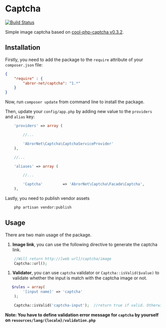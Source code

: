 # Captcha

[![Build Status](https://travis-ci.org/abror-net/captcha.svg?branch=master)](https://travis-ci.org/abror-net/captcha)

Simple image captcha based on [cool-php-captcha v0.3.2][1].


## Installation

Firstly, you need to add the package to the `require` attribute of your `composer.json` file:

```json
{
    "require" : {
        "abror-net/captcha": "1.*"
    }
}

```

Now, run `composer update` from command line to install the package.

Then, update your `config/app.php` by adding new value to the `providers` and `alias` key:

```php
    'providers' => array (

        //...

        'AbrorNet\Captcha\CaptchaServiceProvider'
    ),

    //...

    'aliases' => array (

        //...

        'Captcha'         => 'AbrorNet\Captcha\Facade\Captcha',
    ),
```

Lastly, you need to publish vendor assets

```bash
    php artisan vendor:publish
```


## Usage

There are two main usage of the package.

1. **Image link**, you can use the following directive to generate the captcha link.
```php
    //Will return http://[web url]/captcha/image
    Captcha::url();
```
1. **Validator**, you can use `captcha` validator or `Captcha::isValid($value)` to validate whether the input is match with the captcha image or not.
```php
   $rules = array(
        '[input name]' => 'captcha'
    );

    Captcha::isValid('captcha-input');  //return true if valid. Otherwise return false
```
**Note: You have to define validation error message for `captcha` by yourself on `resources/lang/{locale}/validation.php`**

[1]: https://code.google.com/p/cool-php-captcha   "cool-php-captcha"
